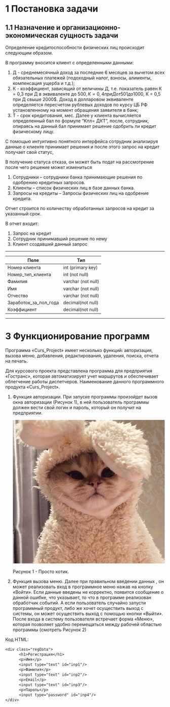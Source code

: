 # __1 Постановка задачи__

## __1.1 Назначение и организационно-экономическая сущность задачи__

Определение кредитоспособности физических лиц происходит следующим образом.

В программу вносится клиент с определенными данными:

1.	Д - среднемесячный доход за последние 6 месяцев за вычетом всех обязательных платежей (подоходный налог, взносы, алименты, компенсация ущерба и т.д.);
2.	К - коэффициент, зависящий от величины Д, т.е. показатель равен К = 0,3 при Д в эквиваленте до 500$, К= 0,4 при Д от 501 до 1000$, К = 0,5 при Д свыше 2000$. Доход в долларовом эквиваленте определяется пересчетом рублевых доходов по курсу ЦБ РФ установленному на момент обращения заявителя в банк;
3.	Т - срок кредитования, мес.
      Далее у клиента вычисляется определенный бал по формуле “Kпл= Д*К*Т”, после, сотрудник, опираясь на данный бал принимает решение одобрить ли кредит физическому лицу.

С помощью интуитивно понятного интерфейса сотрудник анализируя данные о клиенте принимает решения и после этого запрос на кредит получает свой статус,

В получение статуса отказа, он может быть подат на рассмотрение после чего решение может измениться

1.	Сотрудники – сотрудники банка принимающие решения по одобрению кредитных запросов.
2.	Клиенты – список физических лиц в базе данных банка.
3.	Запросы на кредиты – Запросы физических лиц на одобрение кредита.

Отчет строится по количеству обработанных запросов на кредит за указанный срок.

В отчет входит:

1)	Запрос на кредит
2)	Сотрудник принимавший решение по нему
3)	Клиент создавший данный запрос

---

| Поле | Тип |
| ------ | ------ |
|Номер клиента|int (primary key)|
|Номер_тип_клиента|int (not null)|
|Фамилия|varchar (not null)|
|Имя|varchar (not null)|
|Отчество|varchar (not null)|
|Заработок_за_пол_года|decimal(not null)|
|Коэффициент|decimal(not null)|

---

# 3 Функционирование программ
Программа «Curs_Project» имеет несколько функций: авторизация, вызова меню, добавления, редактирования, удаления, поиска, отчета на печать.

Для курсового проекта представлена программа для предприятия «Гостранс», которая автоматизирует учет маршрутов и обеспечивает облегчение работы диспетчеров. Наименование данного программного продукта «Curs_Project».

1. Функция авторизации.  При запуске программы произойдет вызов окна авторизации (Рисунок 1), в ней пользователь программы должен вести свой логин и пароль, который он получит на предприятии.

   ![sign](img/XFa1gMETvAY.jpg)

   Рисунок 1 - Просто котик.


2. Функция вызова меню. Далее при правильном введении данных , он может реализовать вход в 
   программное меню нажав на кнопку «Войти». Если данные введены не корректно, появится сообщение о данной ошибке, что указывает, то что в программе реализован обработчик событий. А если пользователь случайно запусти программный продукт, либо же хочет осуществить выход с системы, он может осуществить выход с помощью кнопки «Выйти».
   После входа в систему пользователя встречает форма «Меню», которая позволяет удобно перемещаться между рабочей областью программы (смотреть Рисунок 2)

Код HTML:
```` 
<div class="regData">
      <h1>Регистрация</h1>
      <p>Имя</p>
      <input type="text" id="inp1"/>
      <p>Фамилия</p>
      <input type="text" id="inp2"/>
      <p>Email</p>
      <input type="text" id="inp3"/>
      <p>Пароль</p>
      <input type="password" id="inp4"/>
</div>
````